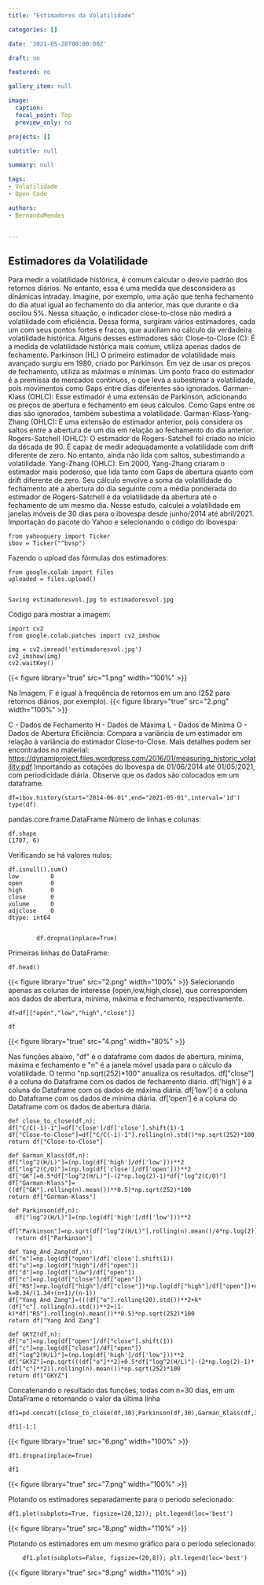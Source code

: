 ```yaml
---
title: "Estimadores da Volatilidade"

categories: []

date: '2021-05-28T00:00:00Z' 

draft: no

featured: no

gallery_item: null

image:
  caption: 
  focal_point: Top
  preview_only: no

projects: []

subtitle: null

summary: null

tags: 
- Volatilidade
- Open Code

authors:
- BernandoMendes


---
```


## Estimadores da Volatilidade
Para medir a volatilidade histórica, é comum calcular o desvio padrão dos retornos diários. No entanto, essa é uma medida que desconsidera as dinâmicas intraday. Imagine, por exemplo, uma ação que tenha fechamento do dia atual igual ao fechamento do dia anterior, mas que durante o dia oscilou 5%. Nessa situação, o indicador close-to-close não medirá a volatilidade com eficiência. Dessa forma, surgiram vários estimadores, cada um com seus pontos fortes e fracos, que auxiliam no cálculo da verdadeira volatilidade histórica.
Alguns desses estimadores são:
Close-to-Close (C): É a medida de volatilidade histórica mais comum, utiliza apenas dados de fechamento.
Parkinson (HL) O primeiro estimador de volatilidade mais avançado surgiu em 1980, criado por Parkinson. Em vez de usar os preços de fechamento, utiliza as máximas e mínimas. Um ponto fraco do estimador é a premissa de mercados contínuos, o que leva a subestimar a volatilidade, pois movimentos como Gaps entre dias diferentes são ignorados.
Garman-Klass (OHLC): Esse estimador é uma extensão de Parkinson, adicionando os preços de abertura e fechamento em seus cálculos. Como Gaps entre os dias são ignorados, também subestima a volatilidade.
Garman-Klass-Yang-Zhang (OHLC): É uma extensão do estimador anterior, pois considera os saltos entre a abertura de um dia em relação ao fechamento do dia anterior.
Rogers-Satchell (OHLC): O estimador de Rogers-Satchell foi criado no início da década de 90. É capaz de medir adequadamente a volatilidade com drift diferente de zero. No entanto, ainda não lida com saltos, subestimando a volatilidade.
Yang-Zhang (OHLC): Em 2000, Yang-Zhang criaram o estimador mais poderoso, que lida tanto com Gaps de abertura quanto com drift diferente de zero. Seu cálculo envolve a soma da volatilidade do fechamento até a abertura do dia seguinte com a média ponderada do estimador de Rogers-Satchell e da volatilidade da abertura até o fechamento de um mesmo dia.
Nesse estudo, calculei a volatilidade em janelas móveis de 30 dias para o ibovespa desde junho/2014 até abril/2021.
Importação do pacote do Yahoo e selecionando o código do Ibovespa:

    from yahooquery import Ticker
    ibov = Ticker("^bvsp")

Fazendo o upload das fórmulas dos estimadores:

    from google.colab import files
    uploaded = files.upload()


    Saving estimadoresvol.jpg to estimadoresvol.jpg

Código para mostrar a imagem:

    import cv2
    from google.colab.patches import cv2_imshow
    
    img = cv2.imread('estimadoresvol.jpg')
    cv2_imshow(img)
    cv2.waitKey()



{{< figure library="true" src="1.png" width="100%" >}}

Na Imagem, F é igual à frequência de retornos em um ano (252 para retornos diários, por exemplo).
{{< figure library="true" src="2.png" width="100%" >}}


C - Dados de Fechamento
H - Dados de Máxima
L - Dados de Mínima
O - Dados de Abertura
Eficiência: Compara a variância de um estimador em relação à variância do estimador Close-to-Close.
Mais detalhes podem ser encontrados no material: https://dynamiproject.files.wordpress.com/2016/01/measuring_historic_volatility.pdf
Importando as cotações do Ibovespa de 01/06/2014 até 01/05/2021, com periodicidade diária. Observe que os dados são colocados em um dataframe.

    df=ibov.history(start="2014-06-01",end="2021-05-01",interval='1d') type(df)

pandas.core.frame.DataFrame
Número de linhas e colunas:

    df.shape
    (1707, 6)

Verificando se há valores nulos:

    df.isnull().sum()
    low         0
    open        0
    high        0
    close       0
    volume      0
    adjclose    0
    dtype: int64


    		df.dropna(inplace=True)

Primeiras linhas do DataFrame:
		
    df.head()

{{< figure library="true" src="2.png" width="100%" >}}
Selecionando apenas as colunas de interesse (open,low,high,close), que correspondem aos dados de abertura, mínima, máxima e fechamento, respectivamente.
		
    df=df[["open","low","high","close"]]

    df

{{< figure library="true" src="4.png" width="80%" >}}

Nas funções abaixo, "df" é o dataframe com dados de abertura, mínima, máxima e fechamento e "n" é a janela móvel usada para o cálculo da volatilidade. O termo "np.sqrt(252)*100" anualiza os resultados.
df["close"] é a coluna do Dataframe com os dados de fechamento diário.
df['high'] é a coluna do Dataframe com os dados de máxima diária.
df['low'] é a coluna do Dataframe com os dados de mínima diária.
df['open'] é a coluna do Dataframe com os dados de abertura diária.

    def close_to_close(df,n):
    df["C/C(-1)-1"]=df['close']/df['close'].shift(1)-1
    df["Close-to-Close"]=df["C/C(-1)-1"].rolling(n).std()*np.sqrt(252)*100
    return df["Close-to-Close"]
    
    def Garman_Klass(df,n):
    df["log^2(H/L)"]=(np.log(df['high']/df['low']))**2
    df["log^2(C/O)"]=(np.log(df['close']/df['open']))**2
    df["GK"]=0.5*df["log^2(H/L)"]-(2*np.log(2)-1)*df["log^2(C/O)"]
    df["Garman-Klass"]=((df["GK"].rolling(n).mean())**0.5)*np.sqrt(252)*100
    return df["Garman-Klass"]
    
    def Parkinson(df,n):
      df["log^2(H/L)"]=(np.log(df['high']/df['low']))**2
      df["Parkinson"]=np.sqrt(df["log^2(H/L)"].rolling(n).mean()/4*np.log(2))*np.sqrt(252)*100
      return df["Parkinson"]
    
    def Yang_And_Zang(df,n):
    df["o"]=np.log(df["open"]/df['close'].shift(1))
    df["u"]=np.log(df["high"]/df["open"])
    df["d"]=np.log(df["low"]/df["open"])
    df["c"]=np.log(df["close"]/df["open"])
    df["RS"]=np.log(df["high"]/df["close"])*np.log(df["high"]/df["open"])+np.log(df["low"]/df["close"])*np.log(df["low"]/df["open"])
    k=0.34/(1.34+(n+1)/(n-1))
    df["Yang And Zang"]=(((df["o"].rolling(20).std())**2+k*(df["c"].rolling(n).std())**2+(1-k)*df["RS"].rolling(n).mean())**0.5)*np.sqrt(252)*100
    return df["Yang And Zang"]
    
    def GKYZ(df,n):
    df["o"]=np.log(df["open"]/df["close"].shift(1))
    df["c"]=np.log(df["close"]/df["open"])
    df["log^2(H/L)"]=(np.log(df['high']/df['low']))**2
    df["GKYZ"]=np.sqrt(((df["o"]**2)+0.5*df["log^2(H/L)"]-(2*np.log(2)-1)*(df["c"]**2)).rolling(n).mean())*np.sqrt(252)*100
    return df["GKYZ"]

Concatenando o resultado das funções, todas com n=30 dias, em um DataFrame e retornando o valor da última linha

    df1=pd.concat([close_to_close(df,30),Parkinson(df,30),Garman_Klass(df,30),Rogers_Satchell(df,30),GKYZ(df,30),Yang_And_Zang(df,30)],axis=1)

    df1[-1:]

{{< figure library="true" src="6.png" width="100%" >}}


    df1.dropna(inplace=True)

    df1

{{< figure library="true" src="7.png" width="100%" >}}


Plotando os estimadores separadamente para o período selecionado:

    df1.plot(subplots=True, figsize=(20,12)); plt.legend(loc='best')

{{< figure library="true" src="8.png" width="110%" >}}

Plotando os estimadores em um mesmo gráfico para o período selecionado:
        
        df1.plot(subplots=False, figsize=(20,8)); plt.legend(loc='best')
        
{{< figure library="true" src="9.png" width="110%" >}}


